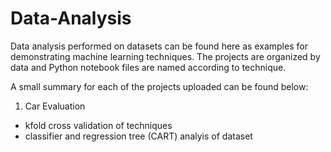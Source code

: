# Data-Analysis

Data analysis performed on datasets can be found here as examples for demonstrating machine learning techniques. The projects are organized by data and Python notebook files are named according to technique.

A small summary for each of the projects uploaded can be found below:
1) Car Evaluation
  - kfold cross validation of techniques
  - classifier and regression tree (CART) analyis of dataset
